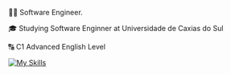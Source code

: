 👨‍💻 Software Engineer.

🎓 Studying Software Enginner at Universidade de Caxias do Sul

🔠 C1 Advanced English Level

[![My Skills](https://skillicons.dev/icons?i=js,html,css,cs,nextjs,postgres,react,java,spring,aws&theme=dark)](https://skillicons.dev)

